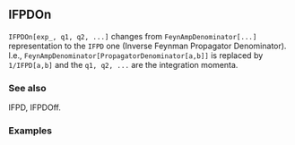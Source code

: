 ##  IFPDOn 

`IFPDOn[exp_, q1, q2, ...]` changes from `FeynAmpDenominator[...]` representation to the `IFPD` one (Inverse Feynman Propagator Denominator). I.e., `FeynAmpDenominator[PropagatorDenominator[a,b]]` is replaced by `1/IFPD[a,b]` and the `q1, q2, ...` are the integration momenta.

###  See also 

IFPD, IFPDOff.

###  Examples 
